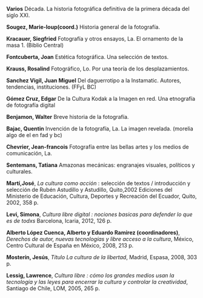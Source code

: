 **Varios**
Década. La historia fotográfica definitiva de la primera década del siglo XXI.

**Sougez, Marie-loup(coord.)**
Historia general de la fotografía.

**Kracauer, Siegfried**
Fotografía y otros ensayos, La. El ornamento de la masa 1. (Biblio Central)

**Fontcuberta, Joan**
Estética fotográfica. Una selección de textos.

**Krauss, Rosalind**
Fotográfico, Lo. Por una teoría de los desplazamientos.

**Sanchez Vigil, Juan Miguel**
Del daguerrotipo a la Instamatic. Autores, tendencias, instituciones. (FFyL BC)

**Gómez Cruz, Edgar**
De la Cultura Kodak a la Imagen en red. Una etnografía de fotografía digital

**Benjamon, Walter**
Breve historia de la fotografía.

**Bajac, Quentin**
Invención de la fotografía, La. La imagen revelada. (morelia algo de el en fad y bc)

**Chevrier, Jean-francois**
Fotografía entre las bellas artes y los medios de comunicación, La.

**Sentemans, Tatiana**
Amazonas mecánicas: engranajes visuales, políticos y culturales.

**Martí,José**, _La cultura como acción_ : selección de textos / introducción y selección de Rubén Astudillo y Astudillo, Quito,2002 Ediciones del Ministerio de Educación, Cultura, Deportes y Recreación del Ecuador, Quito, 2002, 358 p.

**Levi, Simona**, _Cultura libre digital : nociones basicas para defender lo que es de todxs_ Barcelona, Icaria, 2012, 126 p.

**Alberto López Cuenca, Alberto y Eduardo Ramirez (coordinadores)**, _Derechos de autor, nuevas tecnologías y libre acceso a la cultura_, México, Centro Cultural de España en México, 2008, 213 p.

**Mosterín, Jesús**,
_Título 	La cultura de la libertad_, Madrid, Espasa, 2008, 303 p.

**Lessig, Lawrence**, _Cultura libre : cómo los grandes medios usan la tecnología y las leyes para encerrar la cultura y controlar la creatividad_, Santiago de Chile, LOM, 2005, 265 p.
